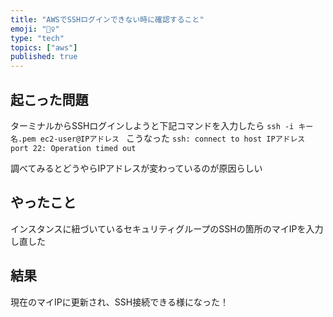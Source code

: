 ```yaml
---
title: "AWSでSSHログインできない時に確認すること"
emoji: "💂‍♀️"
type: "tech"
topics: ["aws"]
published: true
---
```


## 起こった問題
ターミナルからSSHログインしようと下記コマンドを入力したら
```ssh -i キー名.pem ec2-user@IPアドレス ```
こうなった
```ssh: connect to host IPアドレス port 22: Operation timed out```

調べてみるとどうやらIPアドレスが変わっているのが原因らしい

## やったこと
インスタンスに紐づいているセキュリティグループのSSHの箇所のマイIPを入力し直した
## 結果
現在のマイIPに更新され、SSH接続できる様になった！